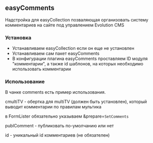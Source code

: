 ## easyComments
Надстройка для easyCollection позваляющая организовать систему комментариев на сайте под управлением Evolution CMS

### Установка
 - Устанавливаем easyCollection если он еще не установлен
 - Устанавливаем сам пакет easyComments
  - В конфигурации плагина easyComments проставляем ID модуля "комментарии", а также id шаблонов, на которых необходимо использовать комментарии
 
 ### Использование
 В чанке comments есть пример использования. 
 
 cmultiTV - обертка для multiTV (должен быть установлен), который выводит комментарии по правилам мультика
 
 в FormLister обязательно указываем &prepare=`SetComments` 
 
 publComment - публиковать по-умолчанию или нет
 
 id - уникальный id комментариев (не обязателен)
